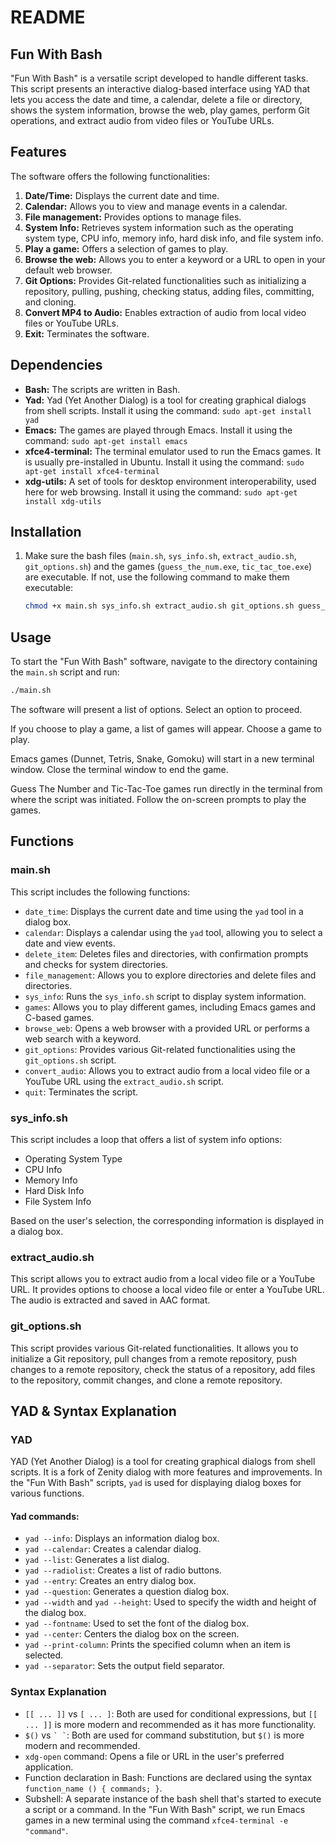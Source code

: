 
# README

## Fun With Bash

"Fun With Bash" is a versatile script developed to handle different tasks. This script presents an interactive dialog-based interface using YAD that lets you access the date and time, a calendar, delete a file or directory, shows the system information, browse the web, play games, perform Git operations, and extract audio from video files or YouTube URLs.

## Features

The software offers the following functionalities:

1. **Date/Time:** Displays the current date and time.
2. **Calendar:** Allows you to view and manage events in a calendar.
3. **File management:** Provides options to manage files.
4. **System Info:** Retrieves system information such as the operating system type, CPU info, memory info, hard disk info, and file system info.
5. **Play a game:** Offers a selection of games to play.
6. **Browse the web:** Allows you to enter a keyword or a URL to open in your default web browser.
7. **Git Options:** Provides Git-related functionalities such as initializing a repository, pulling, pushing, checking status, adding files, committing, and cloning.
8. **Convert MP4 to Audio:** Enables extraction of audio from local video files or YouTube URLs.
9. **Exit:** Terminates the software.

## Dependencies

- **Bash:** The scripts are written in Bash.
- **Yad:** Yad (Yet Another Dialog) is a tool for creating graphical dialogs from shell scripts. Install it using the command: `sudo apt-get install yad`
- **Emacs:** The games are played through Emacs. Install it using the command: `sudo apt-get install emacs`
- **xfce4-terminal:** The terminal emulator used to run the Emacs games. It is usually pre-installed in Ubuntu. Install it using the command: `sudo apt-get install xfce4-terminal`
- **xdg-utils:** A set of tools for desktop environment interoperability, used here for web browsing. Install it using the command: `sudo apt-get install xdg-utils`

## Installation

1. Make sure the bash files (`main.sh`, `sys_info.sh`, `extract_audio.sh`, `git_options.sh`) and the games (`guess_the_num.exe`, `tic_tac_toe.exe`) are executable. If not, use the following command to make them executable:
   ```bash
   chmod +x main.sh sys_info.sh extract_audio.sh git_options.sh guess_the_num.exe tic_tac_toe.exe
   ```

## Usage

To start the "Fun With Bash" software, navigate to the directory containing the `main.sh` script and run:
```bash
./main.sh
```
The software will present a list of options. Select an option to proceed.

If you choose to play a game, a list of games will appear. Choose a game to play.

Emacs games (Dunnet, Tetris, Snake, Gomoku) will start in a new terminal window. Close the terminal window to end the game.

Guess The Number and Tic-Tac-Toe games run directly in the terminal from where the script was initiated. Follow the on-screen prompts to play the games.

## Functions

### main.sh

This script includes the following functions:

- `date_time`: Displays the current date and time using the `yad` tool in a dialog box.
- `calendar`: Displays a calendar using the `yad` tool, allowing you to select a date and view events.
- `delete_item`: Deletes files and directories, with confirmation prompts and checks for system directories.
- `file_management`: Allows you to explore directories and delete files and directories.
- `sys_info`: Runs the `sys_info.sh` script to display system information.
- `games`: Allows you to play different games, including Emacs games and C-based games.
- `browse_web`: Opens a web browser with a provided URL or performs a web search with a keyword.
- `git_options`: Provides various Git-related functionalities using the `git_options.sh` script.
- `convert_audio`: Allows you to extract audio from a local video file or a YouTube URL using the `extract_audio.sh` script.
- `quit`: Terminates the script.

### sys_info.sh

This script includes a loop that offers a list of system info options:

- Operating System Type
- CPU Info
- Memory Info
- Hard Disk Info
- File System Info

Based on the user's selection, the corresponding information is displayed in a dialog box.

### extract_audio.sh

This script allows you to extract audio from a local video file or a YouTube URL. It provides options to choose a local video file or enter a YouTube URL. The audio is extracted and saved in AAC format.

### git_options.sh

This script provides various Git-related functionalities. It allows you to initialize a Git repository, pull changes from a remote repository, push changes to a remote repository, check the status of a repository, add files to the repository, commit changes, and clone a remote repository.

## YAD & Syntax Explanation

### YAD

YAD (Yet Another Dialog) is a tool for creating graphical dialogs from shell scripts. It is a fork of Zenity dialog with more features and improvements. In the "Fun With Bash" scripts, `yad` is used for displaying dialog boxes for various functions.

#### Yad commands:

- `yad --info`: Displays an information dialog box.
- `yad --calendar`: Creates a calendar dialog.
- `yad --list`: Generates a list dialog.
- `yad --radiolist`: Creates a list of radio buttons.
- `yad --entry`: Creates an entry dialog box.
- `yad --question`: Generates a question dialog box.
- `yad --width` and `yad --height`: Used to specify the width and height of the dialog box.
- `yad --fontname`: Used to set the font of the dialog box.
- `yad --center`: Centers the dialog box on the screen.
- `yad --print-column`: Prints the specified column when an item is selected.
- `yad --separator`: Sets the output field separator.

### Syntax Explanation

- `[[ ... ]]` vs `[ ... ]`: Both are used for conditional expressions, but `[[ ... ]]` is more modern and recommended as it has more functionality.
- `$()` vs `` ` ` ``: Both are used for command substitution, but `$()` is more modern and recommended.
- `xdg-open` command: Opens a file or URL in the user's preferred application.
- Function declaration in Bash: Functions are declared using the syntax `function_name () { commands; }`.
- Subshell: A separate instance of the bash shell that's started to execute a script or a command. In the "Fun With Bash" script, we run Emacs games in a new terminal using the command `xfce4-terminal -e "command"`.
